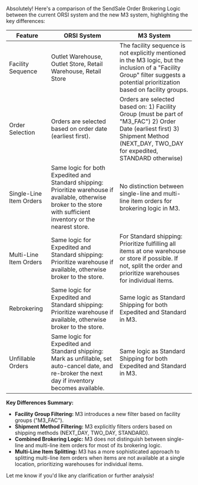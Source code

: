 Absolutely! Here's a comparison of the SendSale Order Brokering Logic between the current ORSI system and the new M3 system, highlighting the key differences:

| Feature                 | ORSI System                                                                                                                                                                                                                                                                                                                                           | M3 System                                                                                                                                                                                                                                                                                      |
| ----------------------- | ----------------------------------------------------------------------------------------------------------------------------------------------------------------------------------------------------------------------------------------------------------------------------------------------------------------------------------------------------- | ---------------------------------------------------------------------------------------------------------------------------------------------------------------------------------------------------------------------------------------------------------------------------- |
| Facility Sequence       | Outlet Warehouse, Outlet Store, Retail Warehouse, Retail Store                                                                                                                                                                                                                                                                              | The facility sequence is not explicitly mentioned in the M3 logic, but the inclusion of a "Facility Group" filter suggests a potential prioritization based on facility groups.         |
| Order Selection         | Orders are selected based on order date (earliest first).                                                                                                                                                                                                                                                                                        | Orders are selected based on: 1) Facility Group (must be part of "M3_FAC") 2) Order Date (earliest first) 3) Shipment Method (NEXT_DAY, TWO_DAY for expedited, STANDARD otherwise) |
| Single-Line Item Orders | Same logic for both Expedited and Standard shipping:  Prioritize warehouse if available, otherwise broker to the store with sufficient inventory or the nearest store.                                                                                                                                                                                      | No distinction between single-line and multi-line item orders for brokering logic in M3.                                                                                                |
| Multi-Line Item Orders  | Same logic for Expedited and Standard shipping: Prioritize warehouse if available, otherwise broker to the store.                                                                                                                                                                                                                                 | For Standard shipping: Prioritize fulfilling all items at one warehouse or store if possible. If not, split the order and prioritize warehouses for individual items.               |
| Rebrokering             | Same logic for Expedited and Standard shipping: Prioritize warehouse if available, otherwise broker to the store.                                                                                                                                                                                                                                 | Same logic as Standard Shipping for both Expedited and Standard in M3.                                                                                                                  |
| Unfillable Orders       | Same logic for Expedited and Standard shipping: Mark as unfillable, set auto-cancel date, and re-broker the next day if inventory becomes available.                                                                                                                                                                                                      | Same logic as Standard Shipping for both Expedited and Standard in M3.                                                                                                                  |

**Key Differences Summary:**

*   **Facility Group Filtering:** M3 introduces a new filter based on facility groups ("M3_FAC").
*   **Shipment Method Filtering:** M3 explicitly filters orders based on shipping methods (NEXT_DAY, TWO_DAY, STANDARD).
*   **Combined Brokering Logic:** M3 does not distinguish between single-line and multi-line item orders for most of its brokering logic.
*   **Multi-Line Item Splitting:** M3 has a more sophisticated approach to splitting multi-line item orders when items are not available at a single location, prioritizing warehouses for individual items.

Let me know if you'd like any clarification or further analysis!
